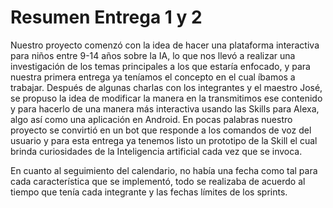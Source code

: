 # Resumen Entrega 1 y 2
Nuestro proyecto comenzó con la idea de hacer una plataforma interactiva para niños entre 9-14 años sobre la IA, lo que nos llevó a realizar una investigación de los temas principales a los que estaría enfocado, y para nuestra primera entrega ya teníamos el concepto en el cual íbamos a trabajar. Después de algunas charlas con los integrantes y el maestro José, se propuso la idea de modificar la manera en la transmitimos ese contenido y para hacerlo de una manera más interactiva usando las Skills para Alexa, algo así como una aplicación en Android. En pocas palabras nuestro proyecto se convirtió en un bot que responde a los comandos de voz del usuario y para esta entrega ya tenemos listo un prototipo de la Skill el cual brinda curiosidades de la Inteligencia artificial cada vez que se invoca.

En cuanto al seguimiento del calendario, no había una fecha como tal para cada característica que se implementó, todo se realizaba de acuerdo al tiempo que tenía cada integrante y las fechas límites de los sprints.